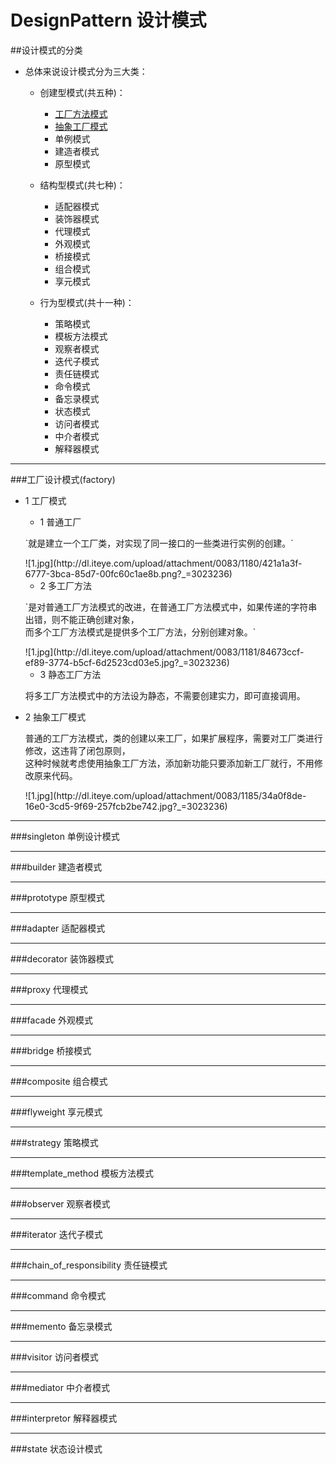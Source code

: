 # DesignPattern 设计模式

##设计模式的分类
* 总体来说设计模式分为三大类：

	* 创建型模式(共五种)：
		* [工厂方法模式](#c_factory)
		* [抽象工厂模式](#a_factory)
		* 单例模式
		* 建造者模式
		* 原型模式

	* 结构型模式(共七种)：
		* 适配器模式
		* 装饰器模式
		* 代理模式
		* 外观模式
		* 桥接模式
		* 组合模式
		* 享元模式

	* 行为型模式(共十一种)：
		* 策略模式
		* 模板方法模式
		* 观察者模式
		* 迭代子模式
		* 责任链模式
		* 命令模式
		* 备忘录模式
		* 状态模式
		* 访问者模式
		* 中介者模式
		* 解释器模式

***
###<a id="c_factory">工厂设计模式(factory)</a>
* 1 工厂模式
	* 1 普通工厂
	<p>`就是建立一个工厂类，对实现了同一接口的一些类进行实例的创建。`</p>
	![1.jpg](http://dl.iteye.com/upload/attachment/0083/1180/421a1a3f-6777-3bca-85d7-00fc60c1ae8b.png?_=3023236)
	
	* 2 多工厂方法
	<p>
	`是对普通工厂方法模式的改进，在普通工厂方法模式中，如果传递的字符串出错，则不能正确创建对象，<br>
	而多个工厂方法模式是提供多个工厂方法，分别创建对象。`
	</p>
	![1.jpg](http://dl.iteye.com/upload/attachment/0083/1181/84673ccf-ef89-3774-b5cf-6d2523cd03e5.jpg?_=3023236)
	
	* 3 静态工厂方法
	<p>将多工厂方法模式中的方法设为静态，不需要创建实力，即可直接调用。</p>
	
* 2 <a id = "a_factory">抽象工厂模式</a>
	<p>
	普通的工厂方法模式，类的创建以来工厂，如果扩展程序，需要对工厂类进行修改，这违背了闭包原则，<br>
	这种时候就考虑使用抽象工厂方法，添加新功能只要添加新工厂就行，不用修改原来代码。
	</p>
	![1.jpg](http://dl.iteye.com/upload/attachment/0083/1185/34a0f8de-16e0-3cd5-9f69-257fcb2be742.jpg?_=3023236)

***
###singleton 单例设计模式

***
###builder 建造者模式

***
###prototype 原型模式

***
###adapter 适配器模式

***
###decorator 装饰器模式

***
###proxy 代理模式

***
###facade 外观模式

***
###bridge 桥接模式

***
###composite 组合模式

***
###flyweight 享元模式

***
###strategy 策略模式

***
###template_method 模板方法模式

***
###observer 观察者模式

***
###iterator 迭代子模式

***
###chain_of_responsibility 责任链模式

***
###command 命令模式

***
###memento 备忘录模式

***
###visitor 访问者模式

***
###mediator 中介者模式

***
###interpretor 解释器模式

***
###state 状态设计模式 

